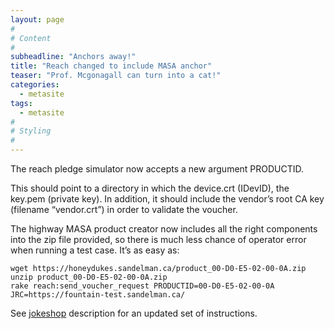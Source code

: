 ```yaml
---
layout: page
#
# Content
#
subheadline: "Anchors away!"
title: "Reach changed to include MASA anchor"
teaser: "Prof. Mcgonagall can turn into a cat!"
categories:
  - metasite
tags:
  - metasite
#
# Styling
#
---
```


The reach pledge simulator now accepts a new argument PRODUCTID.

This should point to a directory in which the device.crt (IDevID),
the key.pem (private key).  In addition, it should include the vendor’s root
CA key (filename “vendor.crt”) in order to validate the voucher.

The highway MASA product creator now includes all the right components
into the zip file provided, so there is much less chance of operator
error when running a test case.  It’s as easy as:

    wget https://honeydukes.sandelman.ca/product_00-D0-E5-02-00-0A.zip
    unzip product_00-D0-E5-02-00-0A.zip
    rake reach:send_voucher_request PRODUCTID=00-D0-E5-02-00-0A JRC=https://fountain-test.sandelman.ca/

See [jokeshop](/jokeshop) description for an updated set of instructions.
